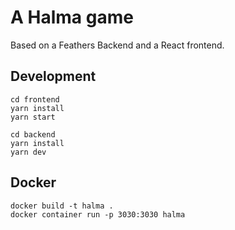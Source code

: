 # A Halma game

Based on a Feathers Backend and a React frontend.

## Development

```
cd frontend
yarn install
yarn start
```

```
cd backend
yarn install
yarn dev
```

## Docker

```
docker build -t halma .
docker container run -p 3030:3030 halma
```
